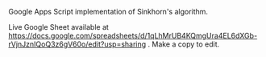 Google Apps Script implementation of Sinkhorn's algorithm.

Live Google Sheet available at https://docs.google.com/spreadsheets/d/1qLhMrUB4KQmgUra4EL6dXGb-rVjnJznIQoQ3z6gV60o/edit?usp=sharing . Make a copy to edit.
